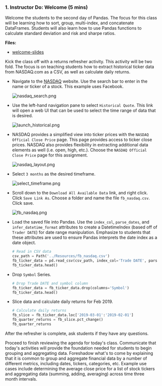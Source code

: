 ### 1. Instructor Do: Welcome (5 mins)

Welcome the students to the second day of Pandas. The focus for this class will be learning how to sort, group, multi-index, and concatenate DataFrames. Students will also learn how to use Pandas functions to calculate standard deviation and risk and sharpe ratios.

**Files:**

* [welcome-slides]()

Kick the class off with a returns refresher activity. This activity will be two fold. The focus is on teaching students how to extract historical ticker data from NASDAQ.com as a CSV, as well as calculate daily returns.

* Navigate to the [NASDAQ](https://nasdaq.com) website. Use the search bar to enter in the name or ticker of a stock. This example uses Facebook.

  ![nasdaq_search.png](Images/nasdaq_search.png)

* Use the left-hand navigation pane to select `Historical Quote`. This link will open a web UI that can be used to select the time range of data that is desired.

  ![launch_historical.png](Images/launch_historical.png)

* NASDAQ provides a simplified view into ticker prices with the `NASDAQ Official Close Price` page. This page provides access to ticker close prices. NASDAQ also provides flexibility in extracting additional data elements as well (i.e. open, high, etc.). Choose the `NASDAQ Official Close Price` page for this assignment.

  ![nasdaq_layout.png](Images/nasdaq_layout.png)

* Select `3 months` as the desired timeframe.

  ![select_timeframe.png](Images/select_timeframe.png)

* Scroll down to the `Download All Available Data` link, and right click. Click `Save Link As`. Choose a folder and name the file `fb_nasdaq.csv`. Click save.

  ![fb_nasdaq.png](Images/fb_nasdaq.png)

* Load the saved file into Pandas. Use the `index_col`, `parse_dates`, and `infer_datetime_format` attributes to create a DatetimeIndex (based off of `Trader DATE`) for date range manipulation. Emphasize to students that these attributes are used to ensure Pandas interprets the date index as a date object.

  ```python
  # Read in CSV data
  csv_path = Path('../Resources/fb_nasdaq.csv')
  fb_ticker_data = pd.read_csv(csv_path, index_col='Trade DATE', parse_dates=True, infer_datetime_format=True)
  fb_ticker_data.head()
  ```

* Drop `Symbol` Series.

  ```python
  # Drop Trade DATE and symbol column
  fb_ticker_data = fb_ticker_data.drop(columns='Symbol')
  fb_ticker_data.head()
  ```

* Slice data and calculate daily returns for Feb 2019.

  ```python
  # Calculate daily returns
  fb_slice = fb_ticker_data.loc['2019-03-01':'2019-02-01']
  fb_quarter_returns = fb_slice.pct_change()
  fb_quarter_returns
  ```

After the refresher is complete, ask students if they have any questions.

Proceed to finish reviewing the agenda for today's class. Communicate that today's activities will provide the foundation needed for students to begin grouping and aggregating data. Foreshadow what's to come by explaining that it is common to group and aggregate financial data by a number of different metrics, including dates, tickers, categories, etc. Example use cases include determining the average close price for a list of stock tickers and aggregating data (summing, adding, averaging) across time three month intervals.
